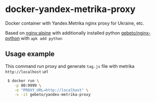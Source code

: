 # docker-yandex-metrika-proxy
Docker container with Yandex.Metrika nginx proxy for Ukraine, etc.

Based on [nginx:alpine](https://hub.docker.com/_/nginx/) with additionally installed python [gebeto/nginx-python](https://cloud.docker.com/repository/docker/gebeto/nginx-python) with `apk add python`


## Usage example
This command run proxy and generate `tag.js` file with metrika `http://localhost` url
```sh
 $ docker run \
 	-p 80:9999 \
 	-e "PROXY_URL=http://localhost" \
 	-v -it gebeto/yandex-metrika-proxy
```
